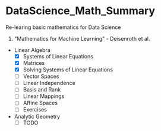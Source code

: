 # DataScience_Math_Summary
Re-learing basic mathematics for Data Science

1) "Mathematics for Machine Learning" - Deisenroth et al.
  - Linear Algebra
    - [X] Systems of Linear Equations
    - [X] Matrices
    - [X] Solving Systems of Linear Equations
    - [ ] Vector Spaces
    - [ ] Linear Independence
    - [ ] Basis and Rank
    - [ ] Linear Mappings
    - [ ] Affine Spaces
    - [ ] Exercises
  - Analytic Geometry
    - [ ] TODO
